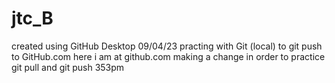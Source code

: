 # jtc_B
 created using GitHub Desktop
09/04/23 practing with Git (local) to git push to GitHub.com
here i am at github.com making a change in order to practice git pull and git push 353pm

